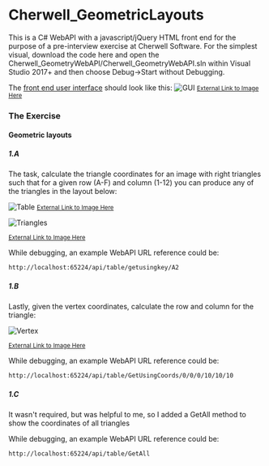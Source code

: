 # Cherwell_GeometricLayouts

This is a C# WebAPI with a javascript/jQuery HTML front end for the purpose of a pre-interview exercise at Cherwell Software.
For the simplest visual, download the code here and open the Cherwell_GeometryWebAPI/Cherwell_GeometryWebAPI.sln within Visual Studio 2017+ and then choose Debug->Start without Debugging.  

The [front end user interface](http://localhost:65224/index.html) should look like this: ![GUI](https://drive.google.com/uc?export=view&id=1WA5WaBr43XvEuPhSOOQutRnyVqmM_-1U)
<small>[External Link to Image Here](https://drive.google.com/uc?export=view&id=1WA5WaBr43XvEuPhSOOQutRnyVqmM_-1U)</small>
 
### The Exercise
#### Geometric layouts
##### 1.A
The task, calculate the triangle coordinates for an image with right triangles such that for a given row (A-F) and column (1-12) you can produce any of the triangles in the layout below:

![Table](https://drive.google.com/uc?export=view&id=1csU9_p4PZY7zG5bM5BXtoAKU8o7nQ4h3)
<small>[External Link to Image Here](https://drive.google.com/uc?export=view&id=1csU9_p4PZY7zG5bM5BXtoAKU8o7nQ4h3)</small>

![Triangles](https://drive.google.com/uc?export=view&id=1DC7Gvq9A3nJJMhps85Y5oV0nKepsxZWz)

<small>[External Link to Image Here](https://drive.google.com/uc?export=view&id=1DC7Gvq9A3nJJMhps85Y5oV0nKepsxZWz)</small>

While debugging, an example WebAPI URL reference could be: 
```html
http://localhost:65224/api/table/getusingkey/A2
```


##### 1.B
Lastly, given the vertex coordinates, calculate the row and column for the triangle:

![Vertex](https://drive.google.com/uc?export=view&id=1JQigp_AzK60ou0jdl866GS3ScQGsmnn2)

<small>[External Link to Image Here](https://drive.google.com/uc?export=view&id=1JQigp_AzK60ou0jdl866GS3ScQGsmnn2)</small>

While debugging, an example WebAPI URL reference could be: 
```html
http://localhost:65224/api/table/GetUsingCoords/0/0/0/10/10/10
```

##### 1.C 
It wasn't required, but was helpful to me, so I added a GetAll method to show the coordinates of all triangles

While debugging, an example WebAPI URL reference could be: 
```html
http://localhost:65224/api/table/GetAll
```
